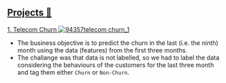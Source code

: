 ## <ins> Projects :file_folder:
[<ins> 1. Telecom Churn </ins> ![94357telecom churn_1](https://user-images.githubusercontent.com/88627606/172928092-8044cd95-a9c8-4d62-8e2f-928429536673.png)](https://github.com/Ramesh9394/Portfolio_Data-Science/tree/main/Telecom%20Churn)  
- The business objective is to predict the churn in the last (i.e. the ninth) month using the data (features) from the first three months.
- The challange was that data is not labelled, so we had to label the data considering the behaviours of the customers for the last three month and tag them either `Churn` or `Non-Churn`.


